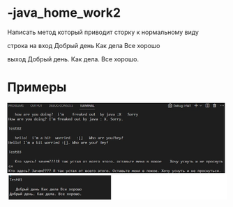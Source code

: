 # -java_home_work2
Написать метод который приводит сторку к нормальному виду

строка на вход
Добрый день Как дела Все хорошо

выход
Добрый день. Как дела. Все хорошо.

# Примеры
![](results.jpg)
